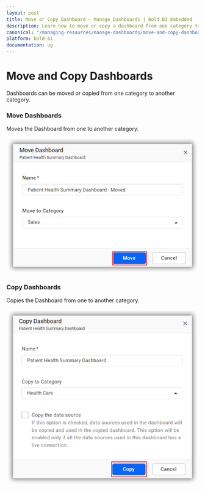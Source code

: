 ```yaml
---
layout: post
title: Move or Copy Dashboard – Manage Dashboards | Bold BI Embedded
description: Learn how to move or copy a dashboard from one category to another category in Bold BI Embedded application.
canonical: "/managing-resources/manage-dashboards/move-and-copy-dashboards/" 
platform: bold-bi
documentation: ug
---
```


# Move and Copy Dashboards
Dashboards can be moved or copied from one category to another category.

### Move Dashboards
Moves the Dashboard from one to another category.

![Move Dashboards](/static/assets/managing-resources/manage-dashboards/images/move-dashboard.png#width=55%)

### Copy Dashboards
Copies the Dashboard from one to another category.

![Copy Dashboards](/static/assets/managing-resources/manage-dashboards/images/copy-dashboard.png#width=55%)
